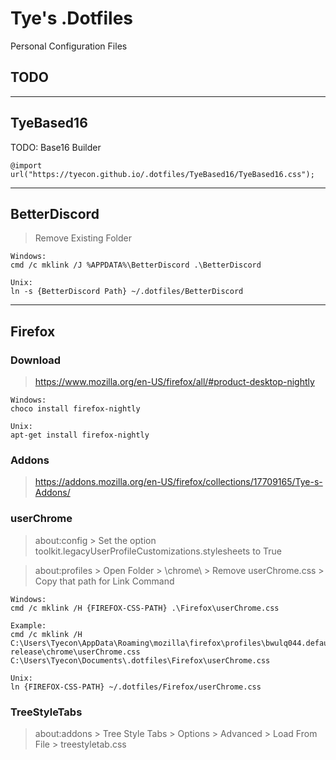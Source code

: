 # Tye's .Dotfiles

Personal Configuration Files

## TODO

---

## TyeBased16

  TODO: Base16 Builder

    @import url("https://tyecon.github.io/.dotfiles/TyeBased16/TyeBased16.css");
---

## BetterDiscord

  > Remove Existing Folder

    Windows:
    cmd /c mklink /J %APPDATA%\BetterDiscord .\BetterDiscord

    Unix:
    ln -s {BetterDiscord Path} ~/.dotfiles/BetterDiscord
---

## Firefox

### Download

> <https://www.mozilla.org/en-US/firefox/all/#product-desktop-nightly>

    Windows:
    choco install firefox-nightly

    Unix:
    apt-get install firefox-nightly

### Addons

 > <https://addons.mozilla.org/en-US/firefox/collections/17709165/Tye-s-Addons/>

### userChrome

> about:config > Set the option toolkit.legacyUserProfileCustomizations.stylesheets to True

> about:profiles > Open Folder > \chrome\ > Remove userChrome.css > Copy that path for Link Command

    Windows:
    cmd /c mklink /H {FIREFOX-CSS-PATH} .\Firefox\userChrome.css

    Example:
    cmd /c mklink /H C:\Users\Tyecon\AppData\Roaming\mozilla\firefox\profiles\bwulq044.default-release\chrome\userChrome.css C:\Users\Tyecon\Documents\.dotfiles\Firefox\userChrome.css

    Unix:
    ln {FIREFOX-CSS-PATH} ~/.dotfiles/Firefox/userChrome.css

### TreeStyleTabs

> about:addons > Tree Style Tabs > Options > Advanced > Load From File > treestyletab.css
